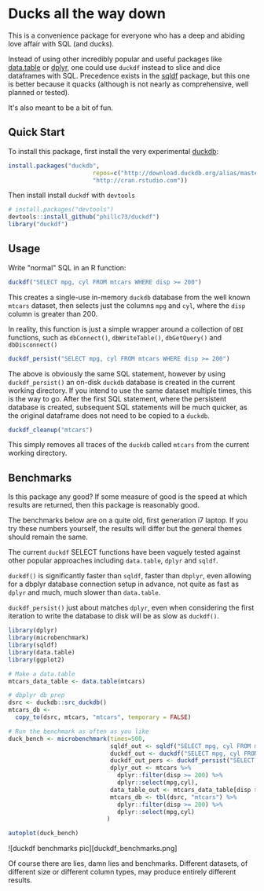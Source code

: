 Ducks all the way down
=======

This is a convenience package for everyone who has a deep and abiding love affair with SQL (and ducks).

Instead of using other incredibly popular and useful packages like [data.table](https://rdatatable.gitlab.io/data.table/) or [dplyr](https://dplyr.tidyverse.org/), one could use `duckdf` instead to slice and dice dataframes with SQL. Precedence exists in the [sqldf](https://github.com/ggrothendieck/sqldf) package, but this one is better because it quacks (although is not nearly as comprehensive, well planned or tested).

It's also meant to be a bit of fun.

## Quick Start

To install this package, first install the very experimental [duckdb](https://github.com/cwida/duckdb):

```r
install.packages("duckdb", 
                        repos=c("http://download.duckdb.org/alias/master/rstats/", 
                        "http://cran.rstudio.com"))
```

Then install install `duckdf` with `devtools`

```r
# install.packages("devtools")
devtools::install_github("phillc73/duckdf")
library("duckdf")
```

## Usage

Write "normal" SQL in an R function:

```r
duckdf("SELECT mpg, cyl FROM mtcars WHERE disp >= 200")
```

This creates a single-use in-memory `duckdb` database from the well known `mtcars` dataset, then selects just the columns `mpg` and `cyl`, where the `disp` column is greater than 200.

In reality, this function is just a simple wrapper around a collection of `DBI` functions, such as `dbConnect()`, `dbWriteTable()`, `dbGetQuery()` and `dbDisconnect()`

```r
duckdf_persist("SELECT mpg, cyl FROM mtcars WHERE disp >= 200")
```
The above is obviously the same SQL statement, however by using `duckdf_persist()` an on-disk `duckdb` database is created in the current working directory. If you intend to use the same dataset multiple times, this is the way to go. After the first SQL statement, where the persistent database is created, subsequent SQL statements will be much quicker, as the original dataframe does not need to be copied to a `duckdb`.

```r
duckdf_cleanup("mtcars")
```
This simply removes all traces of the `duckdb` called `mtcars` from the current working directory.

## Benchmarks

Is this package any good? If some measure of good is the speed at which results are returned, then this package is reasonably good.

The benchmarks below are on a quite old, first generation i7 laptop. If you try these numbers yourself, the results will differ but the general themes should remain the same.

The current `duckdf` SELECT functions have been vaguely tested against other popular approaches including `data.table`, `dplyr` and `sqldf`.

`duckdf()` is significantly faster than `sqldf`, faster than `dbplyr`, even allowing for a dbplyr database connection setup in advance, not quite as fast as `dplyr` and much, much slower than `data.table`.

`duckdf_persist()` just about matches `dplyr`, even when considering the first iteration to write the database to disk will be as slow as `duckdf()`.

```r
library(dplyr)
library(microbenchmark)
library(sqldf)
library(data.table)
library(ggplot2)

# Make a data.table
mtcars_data_table <- data.table(mtcars)

# dbplyr db prep
dsrc <- duckdb::src_duckdb()
mtcars_db <-
  copy_to(dsrc, mtcars, "mtcars", temporary = FALSE)

# Run the benchmark as often as you like
duck_bench <- microbenchmark(times=500,
                             sqldf_out <- sqldf("SELECT mpg, cyl FROM mtcars WHERE disp >= 200"),
                             duckdf_out <- duckdf("SELECT mpg, cyl FROM mtcars WHERE disp >= 200"),
                             duckdf_out_pers <- duckdf_persist("SELECT mpg, cyl FROM mtcars WHERE disp >= 200"),
                             dplyr_out <- mtcars %>%
                               dplyr::filter(disp >= 200) %>%
                               dplyr::select(mpg,cyl),
                             data_table_out <- mtcars_data_table[disp >= 200, c("mpg", "cyl"),],
                             mtcars_db <- tbl(dsrc, "mtcars") %>%
                               dplyr::filter(disp >= 200) %>%
                               dplyr::select(mpg,cyl)
                            )

autoplot(duck_bench)

```
<p align="center">

![duckdf benchmarks pic][duckdf_benchmarks.png]

</p>

Of course there are lies, damn lies and benchmarks. Different datasets, of different size or different column types, may produce entirely different results.

